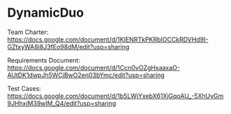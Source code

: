 # DynamicDuo

Team Charter: https://docs.google.com/document/d/1KIENRTkPKRbIOCCkRDVHd9I-GZtxyWA8i8J3fEo98dM/edit?usp=sharing 

Requirements Document: https://docs.google.com/document/d/1Ccn0vOZgHxaaxaO-AUtDK1dwpJh5WCjBwO2en03bYmc/edit?usp=sharing 

Test Cases: https://docs.google.com/document/d/1b5LWjYxebX61XjGqoAU_-5XhUyGm9JHhxiM39wlM_Q4/edit?usp=sharing
